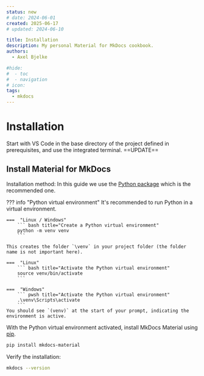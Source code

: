 ```yaml
---
status: new
# date: 2024-06-01
created: 2025-06-17
# updated: 2024-06-10

title: Installation
description: My personal Material for MkDocs cookbook.
authors:
  - Axel Bjelke

#hide:
#  - toc
#  - navigation
# icon: 
tags:
  - mkdocs
---
```


# Installation

Start with VS Code in the base directory of the project defined in prerequisites, and use the integrated terminal. ==UPDATE==

## Install Material for MkDocs

Installation method: In this guide we use the [Python package](https://pypi.org/project/mkdocs-material/) which is the recommended one.

??? info "Python virtual environment"
    It's recommended to run Python in a virtual environment.

    ===  "Linux / Windows"
        ``` bash title="Create a Python virtual environment"
        python -m venv venv
        ```

    This creates the folder `\venv` in your project folder (the folder name is not important here).
   
    ===  "Linux"
        ``` bash title="Activate the Python virtual environment"
        source venv/bin/activate
        ```
    
    ===  "Windows"
        ``` pwsh title="Activate the Python virtual environment"
        .\venv\Scripts\activate
        ```
    You should see `(venv)` at the start of your prompt, indicating the environment is active.

With the Python virtual environment activated, install MkDocs Material using [pip](https://realpython.com/what-is-pip/).

``` bash
pip install mkdocs-material
```

Verify the installation:
``` bash
mkdocs --version
```
